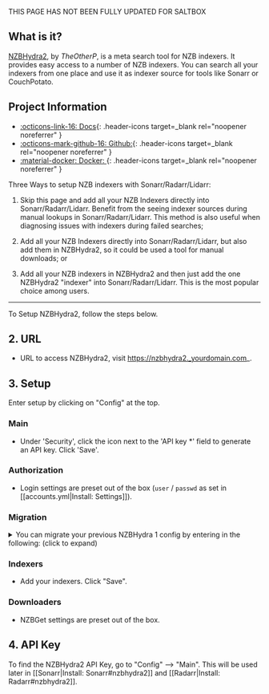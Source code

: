 THIS PAGE HAS NOT BEEN FULLY UPDATED FOR SALTBOX

## What is it?

[NZBHydra2](https://github.com/theotherp/nzbhydra2), by _TheOtherP_, is a meta search tool for NZB indexers. It provides easy access to a number of NZB indexers. You can search all your indexers from one place and use it as indexer source for tools like Sonarr or CouchPotato.

## Project Information

- [:octicons-link-16: Docs](https://github.com/theotherp/nzbhydra2/wiki){: .header-icons target=_blank rel="noopener noreferrer" }
- [:octicons-mark-github-16: Github:](https://github.com/theotherp/nzbhydra2){: .header-icons target=_blank rel="noopener noreferrer" }
- [:material-docker: Docker: ](https://hub.docker.com/r/hotio/nzbhydra2){: .header-icons target=_blank rel="noopener noreferrer" }

Three Ways to setup NZB indexers with Sonarr/Radarr/Lidarr: 

1) Skip this page and add all your NZB Indexers directly into Sonarr/Radarr/Lidarr. Benefit from the seeing indexer sources during manual lookups in Sonarr/Radarr/Lidarr. This method is also useful when diagnosing issues with indexers during failed searches;

2) Add all your NZB Indexers directly into Sonarr/Radarr/Lidarr, but also add them in NZBHydra2, so it could be used a tool for manual downloads; or

3) Add all your NZB indexers in NZBHydra2 and then just add the one NZBHydra2 "indexer" into Sonarr/Radarr/Lidarr. This is the most popular choice among users.




---

To Setup NZBHydra2, follow the steps below.



## 2. URL

- URL to access NZBHydra2, visit https://nzbhydra2._yourdomain.com_.

## 3. Setup

Enter setup by clicking on "Config" at the top.

### Main

- Under 'Security', click the icon next to the 'API key *' field to generate an API key. Click 'Save'.

### Authorization

- Login settings are preset out of the box (`user` / `passwd` as set in [[accounts.yml|Install: Settings]]).

### Migration

 <details>
 <summary> You can migrate your previous NZBHydra 1 config by entering in the following: (click to expand)</summary> 
  <br />
  <img src="https://i.imgur.com/CneRSWw.png" alt="NZBHydra1 Migration"> 
 </details>

### Indexers

- Add your indexers. Click "Save".

### Downloaders

- NZBGet settings are preset out of the box. 




## 4. API Key

To find the NZBHydra2 API Key, go to "Config" --> "Main". This will be used later in [[Sonarr|Install: Sonarr#nzbhydra2]] and [[Radarr|Install: Radarr#nzbhydra2]].